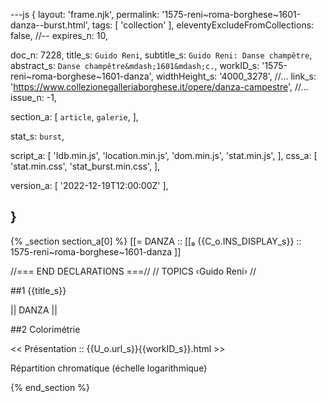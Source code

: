 ---js
{
  layout:    'frame.njk',
  permalink: '1575-reni~roma-borghese~1601-danza--burst.html',
  tags:      [ 'collection' ],
  eleventyExcludeFromCollections: false,
  //-- expires_n: 10,

  doc_n:      7228,
  title_s:    `Guido Reni`,
  subtitle_s: `Guido Reni: Danse champêtre`,
  abstract_s: `Danse champêtre&mdash;1601&mdash;c.`,
  workID_s:   '1575-reni~roma-borghese~1601-danza',
  widthHeight_s:  '4000_3278',
  //... link_s:  'https://www.collezionegalleriaborghese.it/opere/danza-campestre',
  //... issue_n: -1,

  section_a:
  [
    `article`,
    `galerie`,
  ],

  stat_s: `burst`,

  script_a:
  [
    'Idb.min.js',
    'location.min.js',
    'dom.min.js',
    'stat.min.js',
  ],
  css_a:
  [
    'stat.min.css',
    'stat_burst.min.css',
  ],

  version_a:
  [
    '2022-12-19T12:00:00Z'
  ],

}
---
{% _section section_a[0] %}
[[=  DANZA  ::
     [[₉  {{C_o.INS_DISPLAY_s}}  :: 1575-reni~roma-borghese~1601-danza ]]

//=== END DECLARATIONS ===//
//  TOPICS
‹Guido Reni›
//



##1  {{title_s}}

||  DANZA  ||




##2  Colorimétrie

<<  Présentation  ::  {{U_o.url_s}}{{workID_s}}.html  >>

Répartition chromatique (échelle logarithmique)

{% end_section %}
